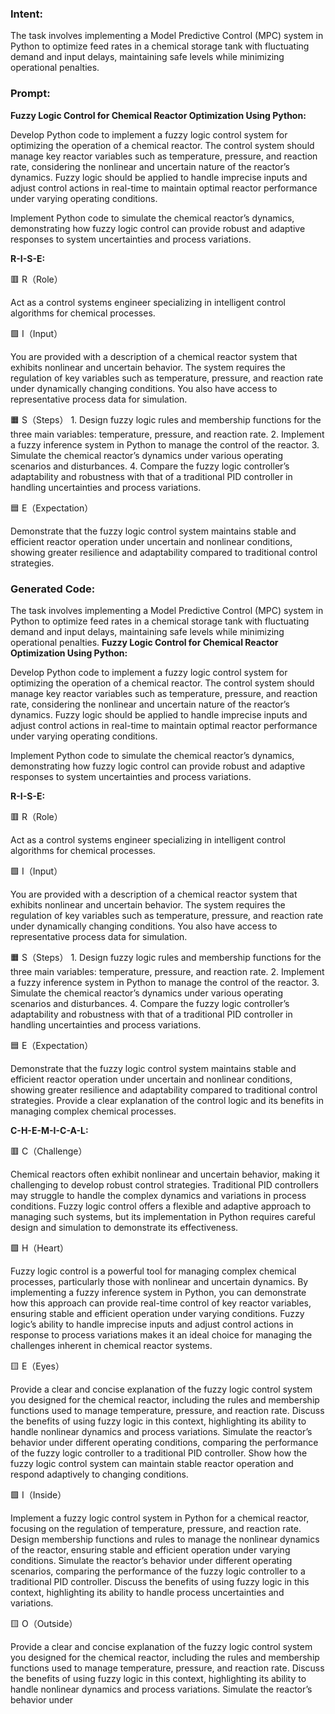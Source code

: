 ### Intent:
The task involves implementing a Model Predictive Control (MPC) system in Python to optimize feed rates in a chemical storage tank with fluctuating demand and input delays, maintaining safe levels while minimizing operational penalties.

### Prompt:
**Fuzzy Logic Control for Chemical Reactor Optimization Using Python:**

Develop Python code to implement a fuzzy logic control system for optimizing the operation of a chemical reactor. The control system should manage key reactor variables such as temperature, pressure, and reaction rate, considering the nonlinear and uncertain nature of the reactor’s dynamics. Fuzzy logic should be applied to handle imprecise inputs and adjust control actions in real-time to maintain optimal reactor performance under varying operating conditions.

Implement Python code to simulate the chemical reactor’s dynamics, demonstrating how fuzzy logic control can provide robust and adaptive responses to system uncertainties and process variations.

**R-I-S-E:**

🟥 R（Role）

Act as a control systems engineer specializing in intelligent control algorithms for chemical processes.

🟩 I（Input）

You are provided with a description of a chemical reactor system that exhibits nonlinear and uncertain behavior. The system requires the regulation of key variables such as temperature, pressure, and reaction rate under dynamically changing conditions. You also have access to representative process data for simulation.

🟧 S（Steps）
	1.	Design fuzzy logic rules and membership functions for the three main variables: temperature, pressure, and reaction rate.
	2.	Implement a fuzzy inference system in Python to manage the control of the reactor.
	3.	Simulate the chemical reactor’s dynamics under various operating scenarios and disturbances.
	4.	Compare the fuzzy logic controller’s adaptability and robustness with that of a traditional PID controller in handling uncertainties and process variations.

🟦 E（Expectation）

Demonstrate that the fuzzy logic control system maintains stable and efficient reactor operation under uncertain and nonlinear conditions, showing greater resilience and adaptability compared to traditional control strategies.

### Generated Code:
The task involves implementing a Model Predictive Control (MPC) system in Python to optimize feed rates in a chemical storage tank with fluctuating demand and input delays, maintaining safe levels while minimizing operational penalties.
**Fuzzy Logic Control for Chemical Reactor Optimization Using Python:**

Develop Python code to implement a fuzzy logic control system for optimizing the operation of a chemical reactor. The control system should manage key reactor variables such as temperature, pressure, and reaction rate, considering the nonlinear and uncertain nature of the reactor’s dynamics. Fuzzy logic should be applied to handle imprecise inputs and adjust control actions in real-time to maintain optimal reactor performance under varying operating conditions.

Implement Python code to simulate the chemical reactor’s dynamics, demonstrating how fuzzy logic control can provide robust and adaptive responses to system uncertainties and process variations.

**R-I-S-E:**

🟥 R（Role）

Act as a control systems engineer specializing in intelligent control algorithms for chemical processes.

🟩 I（Input）

You are provided with a description of a chemical reactor system that exhibits nonlinear and uncertain behavior. The system requires the regulation of key variables such as temperature, pressure, and reaction rate under dynamically changing conditions. You also have access to representative process data for simulation.

🟧 S（Steps）
	1.	Design fuzzy logic rules and membership functions for the three main variables: temperature, pressure, and reaction rate.
	2.	Implement a fuzzy inference system in Python to manage the control of the reactor.
	3.	Simulate the chemical reactor’s dynamics under various operating scenarios and disturbances.
	4.	Compare the fuzzy logic controller’s adaptability and robustness with that of a traditional PID controller in handling uncertainties and process variations.

🟦 E（Expectation）

Demonstrate that the fuzzy logic control system maintains stable and efficient reactor operation under uncertain and nonlinear conditions, showing greater resilience and adaptability compared to traditional control strategies. Provide a clear explanation of the control logic and its benefits in managing complex chemical processes.

**C-H-E-M-I-C-A-L:**

🟥 C（Challenge）

Chemical reactors often exhibit nonlinear and uncertain behavior, making it challenging to develop robust control strategies. Traditional PID controllers may struggle to handle the complex dynamics and variations in process conditions. Fuzzy logic control offers a flexible and adaptive approach to managing such systems, but its implementation in Python requires careful design and simulation to demonstrate its effectiveness.

🟩 H（Heart）

Fuzzy logic control is a powerful tool for managing complex chemical processes, particularly those with nonlinear and uncertain dynamics. By implementing a fuzzy inference system in Python, you can demonstrate how this approach can provide real-time control of key reactor variables, ensuring stable and efficient operation under varying conditions. Fuzzy logic’s ability to handle imprecise inputs and adjust control actions in response to process variations makes it an ideal choice for managing the challenges inherent in chemical reactor systems.

🟨 E（Eyes）

Provide a clear and concise explanation of the fuzzy logic control system you designed for the chemical reactor, including the rules and membership functions used to manage temperature, pressure, and reaction rate. Discuss the benefits of using fuzzy logic in this context, highlighting its ability to handle nonlinear dynamics and process variations. Simulate the reactor’s behavior under different operating conditions, comparing the performance of the fuzzy logic controller to a traditional PID controller. Show how the fuzzy logic control system can maintain stable reactor operation and respond adaptively to changing conditions.

🟩 I（Inside）

Implement a fuzzy logic control system in Python for a chemical reactor, focusing on the regulation of temperature, pressure, and reaction rate. Design membership functions and rules to manage the nonlinear dynamics of the reactor, ensuring stable and efficient operation under varying conditions. Simulate the reactor’s behavior under different operating scenarios, comparing the performance of the fuzzy logic controller to a traditional PID controller. Discuss the benefits of using fuzzy logic in this context, highlighting its ability to handle process uncertainties and variations.

🟨 O（Outside）

Provide a clear and concise explanation of the fuzzy logic control system you designed for the chemical reactor, including the rules and membership functions used to manage temperature, pressure, and reaction rate. Discuss the benefits of using fuzzy logic in this context, highlighting its ability to handle nonlinear dynamics and process variations. Simulate the reactor’s behavior under
